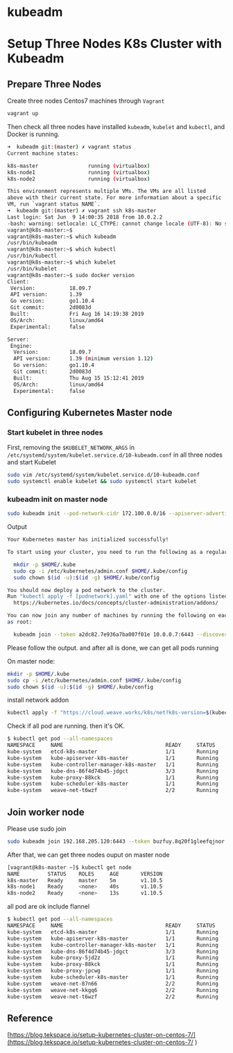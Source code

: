 # kubeadm
# Setup Three Nodes K8s Cluster with Kubeadm

## Prepare Three Nodes

Create three nodes Centos7 machines through `Vagrant`

```bash
vagrant up
```

Then check all three nodes have installed `kubeadm`, `kubelet` and `kubectl`, and Docker is running.

```bash
➜  kubeadm git:(master) ✗ vagrant status
Current machine states:

k8s-master                running (virtualbox)
k8s-node1                 running (virtualbox)
k8s-node2                 running (virtualbox)

This environment represents multiple VMs. The VMs are all listed
above with their current state. For more information about a specific
VM, run `vagrant status NAME`.
➜  kubeadm git:(master) ✗ vagrant ssh k8s-master
Last login: Sat Jun  9 14:00:35 2018 from 10.0.2.2
-bash: warning: setlocale: LC_CTYPE: cannot change locale (UTF-8): No such file or directory
vagrant@k8s-master:~$
vagrant@k8s-master:~$ which kubeadm
/usr/bin/kubeadm
vagrant@k8s-master:~$ which kubectl
/usr/bin/kubectl
vagrant@k8s-master:~$ which kubelet
/usr/bin/kubelet
vagrant@k8s-master:~$ sudo docker version
Client:
 Version:           18.09.7
 API version:       1.39
 Go version:        go1.10.4
 Git commit:        2d0083d
 Built:             Fri Aug 16 14:19:38 2019
 OS/Arch:           linux/amd64
 Experimental:      false

Server:
 Engine:
  Version:          18.09.7
  API version:      1.39 (minimum version 1.12)
  Go version:       go1.10.4
  Git commit:       2d0083d
  Built:            Thu Aug 15 15:12:41 2019
  OS/Arch:          linux/amd64
  Experimental:     false

```

## Configuring Kubernetes Master node

### Start kubelet in three nodes

First, removing the `$KUBELET_NETWORK_ARGS` in `/etc/systemd/system/kubelet.service.d/10-kubeadm.conf` in all three nodes and start Kubelet

```bash
sudo vim /etc/systemd/system/kubelet.service.d/10-kubeadm.conf
sudo systemctl enable kubelet && sudo systemctl start kubelet
```

### kubeadm init on master node

```bash
sudo kubeadm init --pod-network-cidr 172.100.0.0/16 --apiserver-advertise-address 192.168.205.120
```

Output

```bash
Your Kubernetes master has initialized successfully!

To start using your cluster, you need to run the following as a regular user:

  mkdir -p $HOME/.kube
  sudo cp -i /etc/kubernetes/admin.conf $HOME/.kube/config
  sudo chown $(id -u):$(id -g) $HOME/.kube/config

You should now deploy a pod network to the cluster.
Run "kubectl apply -f [podnetwork].yaml" with one of the options listed at:
  https://kubernetes.io/docs/concepts/cluster-administration/addons/

You can now join any number of machines by running the following on each node
as root:

  kubeadm join --token a2dc82.7e936a7ba007f01e 10.0.0.7:6443 --discovery-token-ca-cert-hash sha256:30aca9f9c04f829a13c925224b34c47df0a784e9ba94e132a983658a70ee2914
```

Please follow the output. and after all is done, we can get all pods running

On master node:

```bash
mkdir -p $HOME/.kube
sudo cp -i /etc/kubernetes/admin.conf $HOME/.kube/config
sudo chown $(id -u):$(id -g) $HOME/.kube/config
```

install network addon

```bash
kubectl apply -f "https://cloud.weave.works/k8s/net?k8s-version=$(kubectl version | base64 | tr -d '\n')"
```

Check if all pod are running. then it's OK.

```bash
$ kubectl get pod --all-namespaces
NAMESPACE     NAME                                 READY     STATUS    RESTARTS   AGE
kube-system   etcd-k8s-master                      1/1       Running   0          2h
kube-system   kube-apiserver-k8s-master            1/1       Running   0          2h
kube-system   kube-controller-manager-k8s-master   1/1       Running   0          2h
kube-system   kube-dns-86f4d74b45-jdgct            3/3       Running   0          2h
kube-system   kube-proxy-88kck                     1/1       Running   0          2h
kube-system   kube-scheduler-k8s-master            1/1       Running   0          2h
kube-system   weave-net-t6wzf                      2/2       Running   0          45s
```

## Join worker node

Please use sudo join

```bash
sudo kubeadm join 192.168.205.120:6443 --token buzfuy.8q20f1gleefqjnor --discovery-token-ca-cert-hash sha256:6844c346b1de821d48747e7a3fd6dc6e408ebbc9018553de85f6704949c03b85
```

After that, we can get three nodes ouput on master node

```bash
[vagrant@k8s-master ~]$ kubectl get node
NAME         STATUS    ROLES     AGE       VERSION
k8s-master   Ready     master    5m        v1.10.5
k8s-node1    Ready     <none>    40s       v1.10.5
k8s-node2    Ready     <none>    13s       v1.10.5
```

all pod are ok include flannel

```bash
$ kubectl get pod --all-namespaces
NAMESPACE     NAME                                 READY     STATUS    RESTARTS   AGE
kube-system   etcd-k8s-master                      1/1       Running   0          2h
kube-system   kube-apiserver-k8s-master            1/1       Running   0          2h
kube-system   kube-controller-manager-k8s-master   1/1       Running   0          2h
kube-system   kube-dns-86f4d74b45-jdgct            3/3       Running   0          2h
kube-system   kube-proxy-5jd2z                     1/1       Running   0          1m
kube-system   kube-proxy-88kck                     1/1       Running   0          2h
kube-system   kube-proxy-jpcwg                     1/1       Running   0          34s
kube-system   kube-scheduler-k8s-master            1/1       Running   0          2h
kube-system   weave-net-87n66                      2/2       Running   0          1m
kube-system   weave-net-kkgq6                      2/2       Running   0          34s
kube-system   weave-net-t6wzf                      2/2       Running   0          3m
```


## Reference

[https://blog.tekspace.io/setup-kubernetes-cluster-on-centos-7/](https://blog.tekspace.io/setup-kubernetes-cluster-on-centos-7/
)
